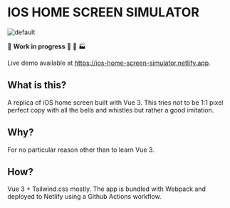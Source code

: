 # IOS HOME SCREEN SIMULATOR

![default](https://github.com/penny-five/ios-home-screen-simulator/workflows/default/badge.svg)

:construction: **Work in progress** :construction: :construction_worker: :factory:

Live demo available at https://ios-home-screen-simulator.netlify.app.

## What is this?

A replica of iOS home screen built with Vue 3. This tries not to be 1:1 pixel perfect copy with all the bells and whistles but rather a good imitation.

## Why?

For no particular reason other than to learn Vue 3.

## How?

Vue 3 + Tailwind.css mostly. The app is bundled with Webpack and deployed to Netlify using a Github Actions workflow.
